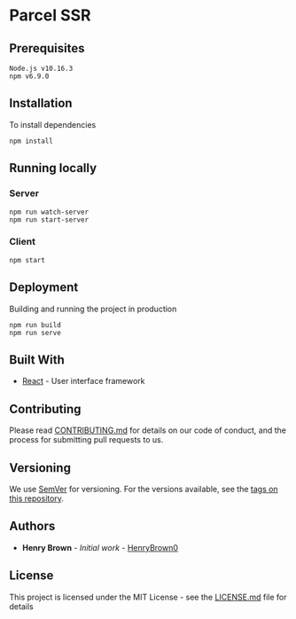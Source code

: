 # Parcel SSR

## Prerequisites

```
Node.js v10.16.3
npm v6.9.0
```

## Installation

To install dependencies
```
npm install
```

## Running locally

### Server

```
npm run watch-server
npm run start-server
```

### Client

```
npm start
```

## Deployment

Building and running the project in production
```
npm run build
npm run serve
```

## Built With

* [React](https://reactjs.org/) - User interface framework

## Contributing

Please read [CONTRIBUTING.md](https://gist.github.com/pixel-salon/) for details
on our code of conduct, and the process for submitting pull requests to us.

## Versioning

We use [SemVer](http://semver.org/) for versioning. For the versions available,
see the
[tags on this repository](https://github.com/HenryBrown0/pixel-salon/tags). 

## Authors

* **Henry Brown** - *Initial work* - 
[HenryBrown0](https://github.com/HenryBrown0)

## License

This project is licensed under the MIT License - see the
[LICENSE.md](LICENSE.md) file for details